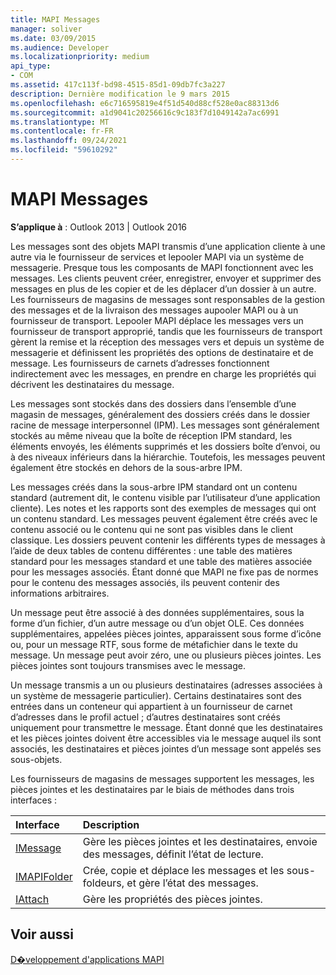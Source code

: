 ```yaml
---
title: MAPI Messages
manager: soliver
ms.date: 03/09/2015
ms.audience: Developer
ms.localizationpriority: medium
api_type:
- COM
ms.assetid: 417c113f-bd98-4515-85d1-09db7fc3a227
description: Dernière modification le 9 mars 2015
ms.openlocfilehash: e6c716595819e4f51d540d88cf528e0ac88313d6
ms.sourcegitcommit: a1d9041c20256616c9c183f7d1049142a7ac6991
ms.translationtype: MT
ms.contentlocale: fr-FR
ms.lasthandoff: 09/24/2021
ms.locfileid: "59610292"
---
```

# <a name="mapi-messages"></a>MAPI Messages

  
  
**S’applique à** : Outlook 2013 | Outlook 2016 
  
Les messages sont des objets MAPI transmis d’une application cliente à une autre via le fournisseur de services et lepooler MAPI via un système de messagerie. Presque tous les composants de MAPI fonctionnent avec les messages. Les clients peuvent créer, enregistrer, envoyer et supprimer des messages en plus de les copier et de les déplacer d’un dossier à un autre. Les fournisseurs de magasins de messages sont responsables de la gestion des messages et de la livraison des messages aupooler MAPI ou à un fournisseur de transport. Lepooler MAPI déplace les messages vers un fournisseur de transport approprié, tandis que les fournisseurs de transport gèrent la remise et la réception des messages vers et depuis un système de messagerie et définissent les propriétés des options de destinataire et de message. Les fournisseurs de carnets d’adresses fonctionnent indirectement avec les messages, en prendre en charge les propriétés qui décrivent les destinataires du message.
  
Les messages sont stockés dans des dossiers dans l’ensemble d’une magasin de messages, généralement des dossiers créés dans le dossier racine de message interpersonnel (IPM). Les messages sont généralement stockés au même niveau que la boîte de réception IPM standard, les éléments envoyés, les éléments supprimés et les dossiers boîte d’envoi, ou à des niveaux inférieurs dans la hiérarchie. Toutefois, les messages peuvent également être stockés en dehors de la sous-arbre IPM.
  
Les messages créés dans la sous-arbre IPM standard ont un contenu standard (autrement dit, le contenu visible par l’utilisateur d’une application cliente). Les notes et les rapports sont des exemples de messages qui ont un contenu standard. Les messages peuvent également être créés avec le contenu associé ou le contenu qui ne sont pas visibles dans le client classique. Les dossiers peuvent contenir les différents types de messages à l’aide de deux tables de contenu différentes : une table des matières standard pour les messages standard et une table des matières associée pour les messages associés. Étant donné que MAPI ne fixe pas de normes pour le contenu des messages associés, ils peuvent contenir des informations arbitraires. 
  
Un message peut être associé à des données supplémentaires, sous la forme d’un fichier, d’un autre message ou d’un objet OLE. Ces données supplémentaires, appelées pièces jointes, apparaissent sous forme d’icône ou, pour un message RTF, sous forme de métafichier dans le texte du message. Un message peut avoir zéro, une ou plusieurs pièces jointes. Les pièces jointes sont toujours transmises avec le message.
  
Un message transmis a un ou plusieurs destinataires (adresses associées à un système de messagerie particulier). Certains destinataires sont des entrées dans un conteneur qui appartient à un fournisseur de carnet d’adresses dans le profil actuel ; d’autres destinataires sont créés uniquement pour transmettre le message. Étant donné que les destinataires et les pièces jointes doivent être accessibles via le message auquel ils sont associés, les destinataires et pièces jointes d’un message sont appelés ses sous-objets. 
  
Les fournisseurs de magasins de messages supportent les messages, les pièces jointes et les destinataires par le biais de méthodes dans trois interfaces : 
  
|**Interface**|**Description**|
|:-----|:-----|
|[IMessage](imessageimapiprop.md) <br/> |Gère les pièces jointes et les destinataires, envoie des messages, définit l’état de lecture.  <br/> |
|[IMAPIFolder](imapifolderimapicontainer.md) <br/> |Crée, copie et déplace les messages et les sous-foldeurs, et gère l’état des messages.  <br/> |
|[IAttach](iattachimapiprop.md) <br/> |Gère les propriétés des pièces jointes.  <br/> |
   
## <a name="see-also"></a>Voir aussi



[D�veloppement d'applications MAPI](mapi-application-development.md)

